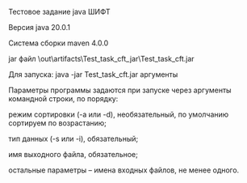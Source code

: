 Тестовое задание java ШИФТ

Версия java 20.0.1

Система сборки maven 4.0.0

jar файл \out\artifacts\Test_task_cft_jar\Test_task_cft.jar

Для запуска: java -jar Test_task_cft.jar аргументы

Параметры программы задаются при запуске через аргументы командной строки, по порядку:

режим сортировки (-a или -d), необязательный, по умолчанию сортируем по возрастанию;

тип данных (-s или -i), обязательный;

имя выходного файла, обязательное;

остальные параметры – имена входных файлов, не менее одного.